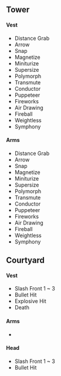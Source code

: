 ## Tower

#### Vest

- Distance Grab
- Arrow
- Snap
- Magnetize
- Miniturize
- Supersize
- Polymorph
- Transmute
- Conductor
- Puppeteer
- Fireworks
- Air Drawing
- Fireball
- Weightless
- Symphony

#### Arms

- Distance Grab
- Arrow
- Snap
- Magnetize
- Miniturize
- Supersize
- Polymorph
- Transmute
- Conductor
- Puppeteer
- Fireworks
- Air Drawing
- Fireball
- Weightless
- Symphony



## Courtyard

#### Vest

- Slash Front 1 ~ 3
- Bullet Hit
- Explosive Hit
- Death

#### Arms

- 

#### Head

- Slash Front 1 ~ 3
- Bullet Hit


